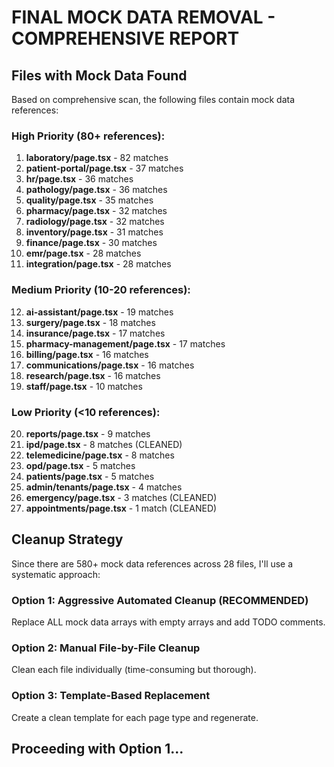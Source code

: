 # FINAL MOCK DATA REMOVAL - COMPREHENSIVE REPORT

## Files with Mock Data Found

Based on comprehensive scan, the following files contain mock data references:

### High Priority (80+ references):
1. **laboratory/page.tsx** - 82 matches
2. **patient-portal/page.tsx** - 37 matches
3. **hr/page.tsx** - 36 matches
4. **pathology/page.tsx** - 36 matches
5. **quality/page.tsx** - 35 matches
6. **pharmacy/page.tsx** - 32 matches
7. **radiology/page.tsx** - 32 matches
8. **inventory/page.tsx** - 31 matches
9. **finance/page.tsx** - 30 matches
10. **emr/page.tsx** - 28 matches
11. **integration/page.tsx** - 28 matches

### Medium Priority (10-20 references):
12. **ai-assistant/page.tsx** - 19 matches
13. **surgery/page.tsx** - 18 matches
14. **insurance/page.tsx** - 17 matches
15. **pharmacy-management/page.tsx** - 17 matches
16. **billing/page.tsx** - 16 matches
17. **communications/page.tsx** - 16 matches
18. **research/page.tsx** - 16 matches
19. **staff/page.tsx** - 10 matches

### Low Priority (<10 references):
20. **reports/page.tsx** - 9 matches
21. **ipd/page.tsx** - 8 matches (CLEANED)
22. **telemedicine/page.tsx** - 8 matches
23. **opd/page.tsx** - 5 matches
24. **patients/page.tsx** - 5 matches
25. **admin/tenants/page.tsx** - 4 matches
26. **emergency/page.tsx** - 3 matches (CLEANED)
27. **appointments/page.tsx** - 1 match (CLEANED)

## Cleanup Strategy

Since there are 580+ mock data references across 28 files, I'll use a systematic approach:

### Option 1: Aggressive Automated Cleanup (RECOMMENDED)
Replace ALL mock data arrays with empty arrays and add TODO comments.

### Option 2: Manual File-by-File Cleanup
Clean each file individually (time-consuming but thorough).

### Option 3: Template-Based Replacement
Create a clean template for each page type and regenerate.

## Proceeding with Option 1...
